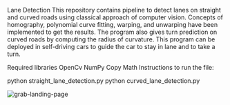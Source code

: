 Lane Detection
This repository contains pipeline to detect lanes on straight and curved roads using classical approach of computer vision. Concepts of homography, polynomial curve fitting, warping, and unwarping have been implemented to get the results. The program also gives turn prediction on curved roads by computing the radius of curvature. This program can be deployed in self-driving cars to guide the car to stay in lane and to take a turn.

Required libraries
OpenCv
NumPy
Copy
Math
Instructions to run the file:

python straight_lane_detection.py
python curved_lane_detection.py

![grab-landing-page](https://github.com/abhijitmahalle/lane_detection/blob/master/gif/curved_lane_detection.gif)
